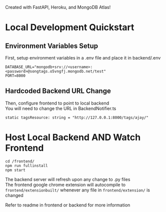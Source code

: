 Created with FastAPI, Heroku, and MongoDB Atlas!

# Local Development Quickstart

## Environment Variables Setup
First, setup environment variables in a .env file and place it in backend/.env
```
DATABASE_URL="mongodb+srv://<username>:<password>@songtags.o5vngfj.mongodb.net/test"
PORT=8000
```

## Hardcoded Backend URL Change
Then, configure frontend to point to local backend\
You will need to change the URL in BackendNotifier.ts
```
static tagsResource: string = "http://127.0.0.1:8000/tags/ajay/"
```


# Host Local Backend AND Watch Frontend
```
cd /frontend/
npm run fullinstall
npm start
```
The backend server will refresh upon any change to .py files\
The frontend google chrome extension will autocompile to `frontend/extensionbuilt/` whenever any file in `frontend/extension/` is changed

Refer to readme in frontend or backend for more information